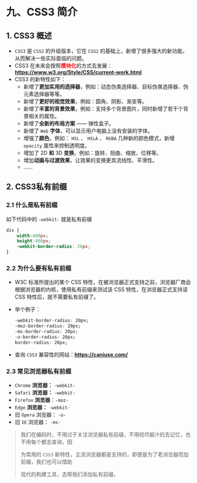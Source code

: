 # 九、CSS3 简介

## 1. CSS3 概述

- `CSS3` 是 `CSS2` 的升级版本，它在 `CSS2` 的基础上，新增了很多强大的新功能，从而解决一些实际面临的问题。
- CSS3 在未来会按照<span style="color: red;font-weight: 700;">模块化</span>的方式去发展： **https://www.w3.org/Style/CSS/current-work.html**
- CSS3 的新特性如下：
  - 新增了**更加实用的选择器**，例如：动态伪类选择器、目标伪类选择器、伪元素选择器等等。
  - 新增了**更好的视觉效果**，例如：圆角、阴影、渐变等。
  - 新增了**丰富的背景效果**，例如：支持多个背景图片，同时新增了若干个背景相关的属性。
  - 新增了**全新的布局方案** —— 弹性盒子。
  - 新增了 `Web` **字体**，可以显示用户电脑上没有安装的字体。
  - 增强了**颜色**，例如： `HSL` 、 `HSLA` 、 `RGBA` 几种新的颜色模式，新增 `opacity` 属性来控制透明度。
  - 增加了 2D **和** 3D **变换**，例如：旋转、扭曲、缩放、位移等。
  - 增加**动画与过渡效果**，让效果的变换更具流线性、平滑性。
  - ……



## 2. CSS3私有前缀

### 2.1 什么是私有前缀

如下代码中的 `-webkit-` 就是私有前缀

```css
div {
    width:400px;
    height:400px;
    -webkit-border-radius: 20px;
}
```

### 2.2 为什么要有私有前缀

- W3C 标准所提出的某个 CSS 特性，在被浏览器正式支持之前，浏览器厂商会根据浏览器的内核，使用私有前缀来测试该 CSS 特性，在浏览器正式支持该 CSS 特性后，就不需要私有前缀了。

- 举个例子：
  ```css
  -webkit-border-radius: 20px;
  -moz-border-radius: 20px;
  -ms-border-radius: 20px;
  -o-border-radius: 20px;
  border-radius: 20px;
  ```

- 查询 `CSS3` 兼容性的网站：**https://caniuse.com/**

### 2.3 常见浏览器私有前缀

- `Chrome` **浏览器：** `-webkit-`
- `Safari` **浏览器：** `-webkit-`
- `Firefox` **浏览器**：`-moz-`
- `Edge` **浏览器：** `-webkit-`
- 旧 `Opera` 浏览器： `-o-`
- 旧 `IE` 浏览器： `-ms-`

> 我们在编码时，不用过于关注浏览器私有前缀，不用绞尽脑汁的去记忆，也不用每个都去查询，因
>
> 为常用的 `CSS3` 新特性，主流浏览器都是支持的，即便是为了老浏览器而加前缀，我们也可以借助
>
> 现代的构建工具，去帮我们添加私有前缀。



